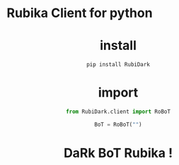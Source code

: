 # Rubika Client for python

<div align="center">


# install 

```pip install RubiDark```

#  import

```python 
from RubiDark.client import RoBoT

BoT = RoBoT("")
```

# DaRk BoT Rubika !
